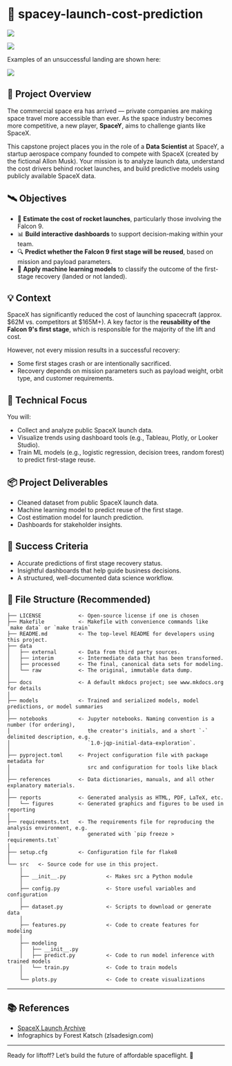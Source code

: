 # 🚀 spacey-launch-cost-prediction

<a target="_blank" href="https://cookiecutter-data-science.drivendata.org/">
    <img src="https://img.shields.io/badge/CCDS-Project%20template-328F97?logo=cookiecutter" />
</a>

![](https://cf-courses-data.s3.us.cloud-object-storage.appdomain.cloud/IBMDeveloperSkillsNetwork-DS0701EN-SkillsNetwork/lab_v2/images/landing_1.gif)

Examples of an unsuccessful landing are shown here:

![](https://cf-courses-data.s3.us.cloud-object-storage.appdomain.cloud/IBMDeveloperSkillsNetwork-DS0701EN-SkillsNetwork/lab_v2/images/crash.gif)

## 📘 Project Overview

The commercial space era has arrived — private companies are making space travel more accessible than ever. As the space industry becomes more competitive, a new player, **SpaceY**, aims to challenge giants like SpaceX.

This capstone project places you in the role of a **Data Scientist** at SpaceY, a startup aerospace company founded to compete with SpaceX (created by the fictional Allon Musk). Your mission is to analyze launch data, understand the cost drivers behind rocket launches, and build predictive models using publicly available SpaceX data.

## 🛰 Objectives

- 🧮 **Estimate the cost of rocket launches**, particularly those involving the Falcon 9.
- 📊 **Build interactive dashboards** to support decision-making within your team.
- 🔍 **Predict whether the Falcon 9 first stage will be reused**, based on mission and payload parameters.
- 🤖 **Apply machine learning models** to classify the outcome of the first-stage recovery (landed or not landed).

## 💡 Context

SpaceX has significantly reduced the cost of launching spacecraft (approx. $62M vs. competitors at $165M+). A key factor is the **reusability of the Falcon 9's first stage**, which is responsible for the majority of the lift and cost.

However, not every mission results in a successful recovery:
- Some first stages crash or are intentionally sacrificed.
- Recovery depends on mission parameters such as payload weight, orbit type, and customer requirements.

## 🔬 Technical Focus

You will:
- Collect and analyze public SpaceX launch data.
- Visualize trends using dashboard tools (e.g., Tableau, Plotly, or Looker Studio).
- Train ML models (e.g., logistic regression, decision trees, random forest) to predict first-stage reuse.

## 📦 Project Deliverables

- Cleaned dataset from public SpaceX launch data.
- Machine learning model to predict reuse of the first stage.
- Cost estimation model for launch prediction.
- Dashboards for stakeholder insights.

## 🎯 Success Criteria

- Accurate predictions of first stage recovery status.
- Insightful dashboards that help guide business decisions.
- A structured, well-documented data science workflow.

## 📁 File Structure (Recommended)

```
├── LICENSE            <- Open-source license if one is chosen
├── Makefile           <- Makefile with convenience commands like `make data` or `make train`
├── README.md          <- The top-level README for developers using this project.
├── data
│   ├── external       <- Data from third party sources.
│   ├── interim        <- Intermediate data that has been transformed.
│   ├── processed      <- The final, canonical data sets for modeling.
│   └── raw            <- The original, immutable data dump.
│
├── docs               <- A default mkdocs project; see www.mkdocs.org for details
│
├── models             <- Trained and serialized models, model predictions, or model summaries
│
├── notebooks          <- Jupyter notebooks. Naming convention is a number (for ordering),
│                         the creator's initials, and a short `-` delimited description, e.g.
│                         `1.0-jqp-initial-data-exploration`.
│
├── pyproject.toml     <- Project configuration file with package metadata for 
│                         src and configuration for tools like black
│
├── references         <- Data dictionaries, manuals, and all other explanatory materials.
│
├── reports            <- Generated analysis as HTML, PDF, LaTeX, etc.
│   └── figures        <- Generated graphics and figures to be used in reporting
│
├── requirements.txt   <- The requirements file for reproducing the analysis environment, e.g.
│                         generated with `pip freeze > requirements.txt`
│
├── setup.cfg          <- Configuration file for flake8
│
└── src   <- Source code for use in this project.
    │
    ├── __init__.py             <- Makes src a Python module
    │
    ├── config.py               <- Store useful variables and configuration
    │
    ├── dataset.py              <- Scripts to download or generate data
    │
    ├── features.py             <- Code to create features for modeling
    │
    ├── modeling                
    │   ├── __init__.py 
    │   ├── predict.py          <- Code to run model inference with trained models          
    │   └── train.py            <- Code to train models
    │
    └── plots.py                <- Code to create visualizations
```

---


## 📚 References

- [SpaceX Launch Archive](https://www.spacex.com/launches/)
- Infographics by Forest Katsch (zlsadesign.com)

---

Ready for liftoff? Let’s build the future of affordable spaceflight. 🌌
